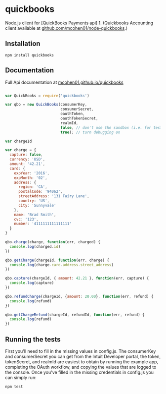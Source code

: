 # quickbooks

Node.js client for [QuickBooks Payments api] [1].
(Quickbooks Accounting client available at [github.com/mcohen01/node-quickbooks](https://github.com/mcohen01/node-quickbooks).)

## Installation

`npm install quickbooks`

## Documentation

Full Api documentation at [mcohen01.github.io/quickbooks](https://mcohen01.github.io/quickbooks)


```javascript

var QuickBooks = require('quickbooks')

var qbo = new QuickBooks(consumerKey,
                         consumerSecret,
                         oauthToken,
                         oauthTokenSecret,
                         realmId,
                         false, // don't use the sandbox (i.e. for testing)
                         true); // turn debugging on

var chargeId

var charge = {
  capture: false,
  currency: 'USD',
  amount: '42.21',
  card: {
    expYear: '2016',
    expMonth: '02',
    address: {
      region: 'CA',
      postalCode: '94062',
      streetAddress: '131 Fairy Lane',
      country: 'US',
      city: 'Sunnyvale'
    },
    name: 'Brad Smith',
    cvc: '123',
    number: '4111111111111111'
  }
}

qbo.charge(charge, function(err, charged) {
  console.log(charged.id)
})

qbo.getCharge(chargeId, function(err, charge) {
  console.log(charge.card.address.street_address)
})

qbo.capture(chargeId, { amount: 42.21 }, function(err, capture) {
  console.log(capture)
})

qbo.refundCharge(chargeId, {amount: 20.00}, function(err, refund) {
  console.log(refund)
})

qbo.getChargeRefund(chargeId, refundId, function(err, refund) {
  console.log(refund)
})

```

## Running the tests

First you'll need to fill in the missing values in config.js. The consumerKey and consumerSecret you can get from the Intuit Developer portal, the token, tokenSecret, and realmId are easiest to obtain by running the example app, completing the OAuth workflow, and copying the values that are logged to the console. Once you've filled in the missing credentials in config.js you can simply run:

`npm test`


[1]: https://developer.intuit.com/docs/0150_payments

